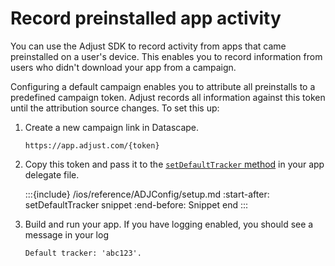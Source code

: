 # Record preinstalled app activity

You can use the Adjust SDK to record activity from apps that came preinstalled on a user's device. This enables you to record information from users who didn't download your app from a campaign.

Configuring a default campaign enables you to attribute all preinstalls to a predefined campaign token. Adjust records all information against this token until the attribution source changes. To set this up:

1. Create a new campaign link in Datascape.
   
   ```
   https://app.adjust.com/{token}
   ```

2. Copy this token and pass it to the [`setDefaultTracker` method](ios-setDefaultTracker-invocation) in your app delegate file.

   :::{include} /ios/reference/ADJConfig/setup.md
   :start-after: setDefaultTracker snippet
   :end-before: Snippet end
   :::

3. Build and run your app. If you have logging enabled, you should see a message in your log

   ```
   Default tracker: 'abc123'.
   ```
